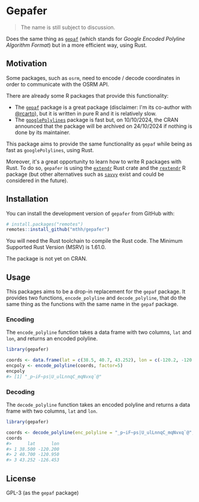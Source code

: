 # Gepafer

> The name is still subject to discussion.

Does the same thing as [`gepaf`](https://github.com/mthh/gepaf) (which stands for *Google Encoded Polyline Algorithm Format*) but in a more efficient way, using Rust.

## Motivation

Some packages, such as `osrm`, need to encode / decode coordinates in order to communicate with the OSRM API.

There are already some R packages that provide this functionality:

- The [`gepaf`](https://github.com/mthh/gepaf) package is a great package (disclaimer: I'm its co-author with [@rcarto](https://github.com/rcarto)), but it is written in pure R and it is relatively slow.
- The [`googlePolylines`](https://github.com/SymbolixAU/googlePolylines) package is fast but, on 10/10/2024, the CRAN announced that the package will be archived on 24/10/2024 if nothing is done by its maintainer.

This package aims to provide the same functionality as `gepaf` while being as fast as `googlePolylines`, using Rust.

Moreover, it's a great opportunity to learn how to write R packages with Rust.
To do so, `gepafer` is using the [`extendr`](https://github.com/extendr/extendr) Rust crate and the [`rextendr`](https://github.com/extendr/rextendr) R package
(but other alternatives such as [`savvy`](https://github.com/yutannihilation/savvy) exist and could be considered in the future).

## Installation

You can install the development version of `gepafer` from GitHub with:

```R
# install.packages("remotes")
remotes::install_github("mthh/gepafer")
```

You will need the Rust toolchain to compile the Rust code.
The Minimum Supported Rust Version (MSRV) is 1.61.0.

The package is not yet on CRAN.

## Usage

This packages aims to be a drop-in replacement for the `gepaf` package.
It provides two functions, `encode_polyline` and `decode_polyline`, that do the same thing as the functions with the same name in the `gepaf` package. 

### Encoding

The `encode_polyline` function takes a data frame with two columns, `lat` and `lon`, and returns an encoded polyline.

```R
library(gepafer)

coords <- data.frame(lat = c(38.5, 40.7, 43.252), lon = c(-120.2, -120.95, -126.453))
encpoly <- encode_polyline(coords, factor=5)
encpoly
#> [1] "_p~iF~ps|U_ulLnnqC_mqNvxq`@"
```

### Decoding

The `decode_polyline` function takes an encoded polyline and returns a data frame with two columns, `lat` and `lon`.

```R
library(gepafer)

coords <- decode_polyline(enc_polyline = "_p~iF~ps|U_ulLnnqC_mqNvxq`@", factor=5)
coords
#>      lat      lon
#> 1 38.500 -120.200
#> 2 40.700 -120.950
#> 3 43.252 -126.453
```

## License

GPL-3 (as the `gepaf` package)
